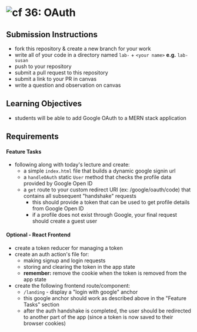 ![cf](https://i.imgur.com/7v5ASc8.png) 36: OAuth
======

## Submission Instructions
* fork this repository & create a new branch for your work
* write all of your code in a directory named `lab-` + `<your name>` **e.g.** `lab-susan`
* push to your repository
* submit a pull request to this repository
* submit a link to your PR in canvas
* write a question and observation on canvas

## Learning Objectives
* students will be able to add Google OAuth to a MERN stack application

## Requirements
#### Feature Tasks
* following along with today's lecture and create:
  * a simple `index.html` file that builds a dynamic google signin url
  * a `handleOAuth` static `User` method that checks the profile data provided by Google Open ID
  * a `get` route to your custom redirect URI (ex: /google/oauth/code) that contains all subsequent "handshake" requests
    * this should provide a token that can be used to get profile details from Google Open ID
    * if a profile does not exist through Google, your final request should create a guest user

#### Optional - React Frontend
* create a token reducer for managing a token
* create an auth action's file for:
  * making signup and login requests
  * storing and clearing the token in the app state
  * **remember:** remove the cookie when the token is removed from the app state
* create the following frontend route/component:
  * `/landing` - display a "login with google" anchor
  * this google anchor should work as described above in the "Feature Tasks" section
  * after the auth handshake is completed, the user should be redirected to another part of the app (since a token is now saved to their browser cookies)
